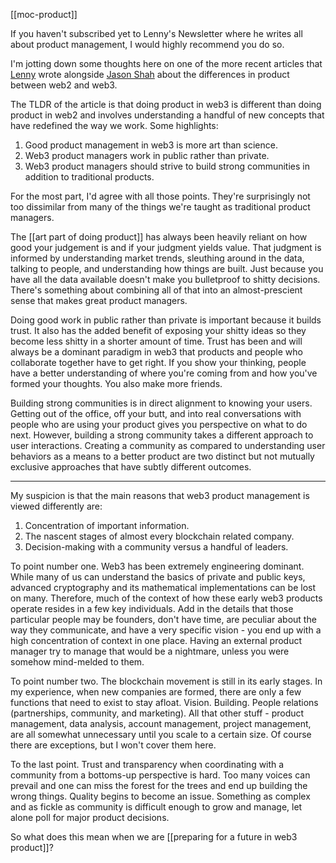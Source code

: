 [[moc-product]]

If you haven't subscribed yet to Lenny's Newsletter where he writes all about product management, I would highly recommend you do so.

I'm jotting down some thoughts here on one of the more recent articles that [Lenny]() wrote alongside [Jason Shah]() about the differences in product between web2 and web3. 

The TLDR of the article is that doing product in web3 is different than doing product in web2 and involves understanding a handful of new concepts that have redefined the way we work. Some highlights:

1. Good product management in web3 is more art than science.
2. Web3 product managers work in public rather than private.
3. Web3 product managers should strive to build strong communities in addition to traditional products.

For the most part, I'd agree with all those points. They're surprisingly not too dissimilar from many of the things we're taught as traditional product managers.

The [[art part of doing product]] has always been heavily reliant on how good your judgement is and if your judgment yields value. That judgment is informed by understanding market trends, sleuthing around in the data, talking to people, and understanding how things are built. Just because you have all the data available doesn't make you bulletproof to shitty decisions. There's something about combining all of that into an almost-prescient sense that makes great product managers.

Doing good work in public rather than private is important because it builds trust. It also has the added benefit of exposing your shitty ideas so they become less shitty in a shorter amount of time. Trust has been and will always be a dominant paradigm in web3 that products and people who collaborate together have to get right. If you show your thinking, people have a better understanding of where you're coming from and how you've formed your thoughts. You also make more friends.

Building strong communities is in direct alignment to knowing your users. Getting out of the office, off your butt, and into real conversations with people who are using your product gives you perspective on what to do next. However, building a strong community takes a different approach to user interactions. Creating a community as compared to understanding user behaviors as a means to a better product are two distinct but not mutually exclusive approaches that have subtly different outcomes. 

---

My suspicion is that the main reasons that web3 product management is viewed differently are:

1. Concentration of important information.
2. The nascent stages of almost every blockchain related company.
3. Decision-making with a community versus a handful of leaders.

To point number one. Web3 has been extremely engineering dominant. While many of us can understand the basics of private and public keys, advanced cryptography and its mathematical implementations can be lost on many. Therefore, much of the context of how these early web3 products operate resides in a few key individuals. Add in the details that those particular people may be founders, don't have time, are peculiar about the way they communicate, and have a very specific vision - you end up with a high concentration of context in one place. Having an external product manager try to manage that would be a nightmare, unless you were somehow mind-melded to them. 

To point number two. The blockchain movement is still in its early stages. In my experience, when new companies are formed, there are only a few functions that need to exist to stay afloat. Vision. Building. People relations (partnerships, community, and marketing). All that other stuff - product management, data analysis, account management, project management, are all somewhat unnecessary until you scale to a certain size. Of course there are exceptions, but I won't cover them here.

To the last point. Trust and transparency when coordinating with a community from a bottoms-up perspective is hard. Too many voices can prevail and one can miss the forest for the trees and end up building the wrong things. Quality begins to become an issue. Something as complex and as fickle as community is difficult enough to grow and manage, let alone poll for major product decisions.

So what does this mean when we are [[preparing for a future in web3 product]]?